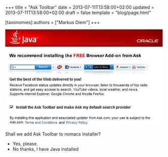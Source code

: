 +++
title = "Ask Toolbar"
date = 2013-07-11T13:58:00+02:00
updated = 2013-07-11T13:58:00+02:00
draft = false
template = "blog/page.html"

[taxonomies]
authors = ["Markus Diem"]
+++

![ask](ask.jpg)

Shall we add Ask Toolbar to nomacs installer?

- Yes, please.
- No thanks, I have Java installed
